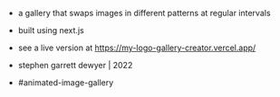 - a gallery that swaps images in different patterns at regular intervals

- built using next.js

- see a live version at https://my-logo-gallery-creator.vercel.app/

- stephen garrett dewyer | 2022

- #animated-image-gallery